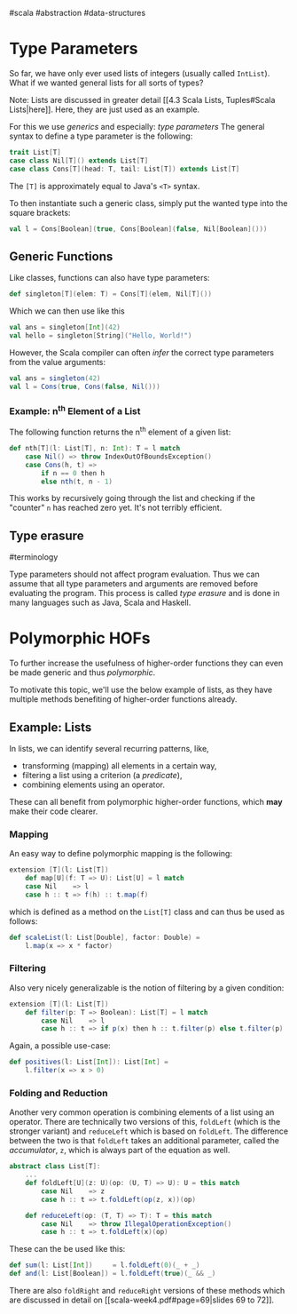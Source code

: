 #scala #abstraction #data-structures 
# Type Parameters
So far, we have only ever used lists of integers (usually called `IntList`). What if we wanted general lists for all sorts of types?

Note: Lists are discussed in greater detail [[4.3 Scala Lists, Tuples#Scala Lists|here]]. Here, they are just used as an example.

For this we use *generics* and especially: *type parameters*
The general syntax to define a type parameter is the following:
```Scala
trait List[T]
case class Nil[T]() extends List[T]
case class Cons[T](head: T, tail: List[T]) extends List[T]
```
The `[T]` is approximately equal to Java's `<T>` syntax.

To then instantiate such a generic class, simply put the wanted type into the square brackets:
```Scala
val l = Cons[Boolean](true, Cons[Boolean](false, Nil[Boolean]()))
```

## Generic Functions
Like classes, functions can also have type parameters:
```Scala
def singleton[T](elem: T) = Cons[T](elem, Nil[T]())
```
Which we can then use like this
```Scala
val ans = singleton[Int](42)
val hello = singleton[String]("Hello, World!")
```

However, the Scala compiler can often *infer* the correct type parameters from the value arguments:
```Scala
val ans = singleton(42)
val l = Cons(true, Cons(false, Nil()))
```

### Example: n<sup>th</sup> Element of a List
The following function returns the n<sup>th</sup> element of a given list:
```Scala
def nth[T](l: List[T], n: Int): T = l match
	case Nil() => throw IndexOutOfBoundsException()
	case Cons(h, t) =>
		if n == 0 then h
		else nth(t, n - 1)
```
This works by recursively going through the list and checking if the "counter" `n` has reached zero yet. It's not terribly efficient.

## Type erasure
#terminology 

Type parameters should not affect program evaluation. Thus we can assume that all type parameters and arguments are removed before evaluating the program.
This process is called *type erasure* and is done in many languages such as Java, Scala and Haskell.

# Polymorphic HOFs
To further increase the usefulness of higher-order functions they can even be made generic and thus *polymorphic*.

To motivate this topic, we'll use the below example of lists, as they have multiple methods benefiting of higher-order functions already.

## Example: Lists
In lists, we can identify several recurring patterns, like,
- transforming (mapping) all elements in a certain way,
- filtering a list using a criterion (a *predicate*),
- combining elements using an operator.

These can all benefit from polymorphic higher-order functions, which **may** make their code clearer.

### Mapping
An easy way to define polymorphic mapping is the following:
```Scala
extension [T](l: List[T])
	def map[U](f: T => U): List[U] = l match
	case Nil    => l
	case h :: t => f(h) :: t.map(f)
```
which is defined as a method on the `List[T]` class and can thus be used as follows:
```Scala
def scaleList(l: List[Double], factor: Double) =
	l.map(x => x * factor)
```

### Filtering
Also very nicely generalizable is the notion of filtering by a given condition:
```Scala
extension [T](l: List[T])
	def filter(p: T => Boolean): List[T] = l match
		case Nil    => l
		case h :: t => if p(x) then h :: t.filter(p) else t.filter(p)
```
Again, a possible use-case:
```Scala
def positives(l: List[Int]): List[Int] = 
	l.filter(x => x > 0)
```

### Folding and Reduction
Another very common operation is combining elements of a list using an operator.
There are technically two versions of this, `foldLeft` (which is the stronger variant) and `reduceLeft` which is based on `foldLeft`.
The difference between the two is that `foldLeft` takes an additional parameter, called the *accumulator*, `z`, which is always part of the equation as well.
```Scala
abstract class List[T]:
	...
	def foldLeft[U](z: U)(op: (U, T) => U): U = this match
		case Nil    => z
		case h :: t => t.foldLeft(op(z, x))(op)

	def reduceLeft(op: (T, T) => T): T = this match
		case Nil    => throw IllegalOperationException()
		case h :: t => t.foldLeft(x)(op)
```
These can the be used like this:
```Scala
def sum(l: List[Int])     = l.foldLeft(0)(_ + _)
def and(l: List[Boolean]) = l.foldLeft(true)(_ && _)
```

There are also `foldRight` and `reduceRight` versions of these methods which are discussed in detail on [[scala-week4.pdf#page=69|slides 69 to 72]].